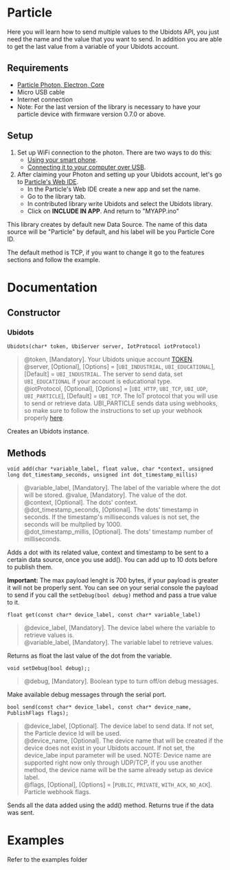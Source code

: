 # Particle

Here you will learn how to send multiple values to the Ubidots API, you just need the name and the value that you want to send. In addition you are able to get the last value from a variable of your Ubidots account.

## Requirements

* [Particle Photon, Electron, Core](https://store.particle.io/)
* Micro USB cable
* Internet connection
* Note: For the last version of the library is necessary to have your particle device with firmware version 0.7.0 or above.

## Setup

1. Set up WiFi connection to the photon. There are two ways to do this:
    * [Using your smart phone](https://docs.particle.io/guide/getting-started/start/core/).
    * [Connecting it to your computer over USB](https://docs.particle.io/guide/getting-started/connect/core/).
2. After claiming your Photon and setting up your Ubidots account, let's go to [Particle's Web IDE](https://build.particle.io/build).
    * In the Particle's Web IDE create a new app and set the name.
    * Go to the library tab.
    * In contributed library write Ubidots and select the Ubidots library.
    * Click on **INCLUDE IN APP**. And return to "MYAPP.ino"


This library creates by default new Data Source. The name of this data source will be "Particle" by default, and his label will be you Particle Core ID.

The default method is TCP, if you want to change it go to the features sections and follow the example.

# Documentation

## Constructor

### Ubidots

```
Ubidots(char* token, UbiServer server, IotProtocol iotProtocol)
```
> @token, [Mandatory]. Your Ubidots unique account [TOKEN](http://help.ubidots.com/user-guides/find-your-token-from-your-ubidots-account).  
@server, [Optional], [Options] = [`UBI_INDUSTRIAL`, `UBI_EDUCATIONAL`], [Default] = `UBI_INDUSTRIAL`. The server to send data, set `UBI_EDUCATIONAL` if your account is educational type.  
@iotProtocol, [Optional], [Options] = [`UBI_HTTP`, `UBI_TCP`, `UBI_UDP`, `UBI_PARTICLE`], [Default] = `UBI_TCP`. The IoT protocol that you will use to send or retrieve data. UBI_PARTICLE sends data using webhooks, so make sure to follow the instructions to set up your webhook properly [here](https://help.ubidots.com/connect-your-devices/connect-your-particle-device-to-ubidots-using-particle-webhooks).  

Creates an Ubidots instance.

## Methods

```
void add(char *variable_label, float value, char *context, unsigned long dot_timestamp_seconds, unsigned int dot_timestamp_millis)
```
> @variable_label, [Mandatory]. The label of the variable where the dot will be stored.
@value, [Mandatory]. The value of the dot.  
@context, [Optional]. The dots' context.  
@dot_timestamp_seconds, [Optional]. The dots' timestamp in seconds. If the timestamp's milliseconds values is not set, the seconds will be multplied by 1000.  
@dot_timestamp_millis, [Optional]. The dots' timestamp number of milliseconds.  

Adds a dot with its related value, context and timestamp to be sent to a certain data source, once you use add(). You can add up to 10 dots before to publish them. 

**Important:** The max payload lenght is 700 bytes, if your payload is greater it will not be properly sent. You can see on your serial console the payload to send if you call the ```setDebug(bool debug)``` method and pass a true value to it.

```
float get(const char* device_label, const char* variable_label)
```
> @device_label, [Mandatory]. The device label where the variable to retrieve values is.  
@variable_label, [Mandatory]. The variable label to retrieve values.  

Returns as float the last value of the dot from the variable.

```
void setDebug(bool debug);;
```

> @debug, [Mandatory]. Boolean type to turn off/on debug messages.

Make available debug messages through the serial port.

```
bool send(const char* device_label, const char* device_name, PublishFlags flags);
```
> @device_label, [Optional]. The device label to send data. If not set, the Particle device Id will be used.  
@device_name, [Optional]. The device name that will be created if the device does not exist in your Ubidots account. If not set, the device_labe input parameter will be used. NOTE: Device name are supported right now only through UDP/TCP, if you use another method, the device name will be the same already setup as device label.  
@flags, [Optional], [Options] = [`PUBLIC`, `PRIVATE`, `WITH_ACK`, `NO_ACK`]. Particle webhook flags.  

Sends all the data added using the add() method. Returns true if the data was sent.

# Examples

Refer to the examples folder